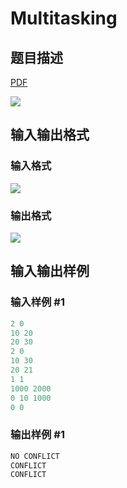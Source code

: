 # Multitasking

## 题目描述

[problemUrl]: https://uva.onlinejudge.org/index.php?option=com_onlinejudge&Itemid=8&category=229&page=show_problem&problem=3077

[PDF](https://uva.onlinejudge.org/external/119/p11926.pdf)

![](https://cdn.luogu.com.cn/upload/vjudge_pic/UVA11926/d7aaedf108d80b615f6d7ee293223fbfa9eb9fae.png)

## 输入输出格式

### 输入格式

![](https://cdn.luogu.com.cn/upload/vjudge_pic/UVA11926/4e107a65c83b6413d569c1c822b3cd9cf59b62e3.png)

### 输出格式

![](https://cdn.luogu.com.cn/upload/vjudge_pic/UVA11926/9abc0092711ef2d8125f0cb06a882db8d9cc7735.png)

## 输入输出样例

### 输入样例 #1

```cpp
2 0
10 20
20 30
2 0
10 30
20 21
1 1
1000 2000
0 10 1000
0 0
```


### 输出样例 #1

```cpp
NO CONFLICT
CONFLICT
CONFLICT
```


